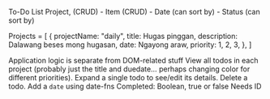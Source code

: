 To-Do List
Project, (CRUD)
	- Item (CRUD)
		- Date (can sort by)
		- Status (can sort by)

Projects = [
	{
		projectName: "daily",
		title: Hugas pinggan,
		description: Dalawang beses mong hugasan,
		date: Ngayong araw,
		priority: 1, 2, 3,
	},
]

Application logic is separate from DOM-related stuff
    View all todos in each project (probably just the title and duedate… perhaps changing color for different priorities).
    Expand a single todo to see/edit its details.
    Delete a todo.
Add a `date` using date-fns
Completed: Boolean, true or false
Needs ID
